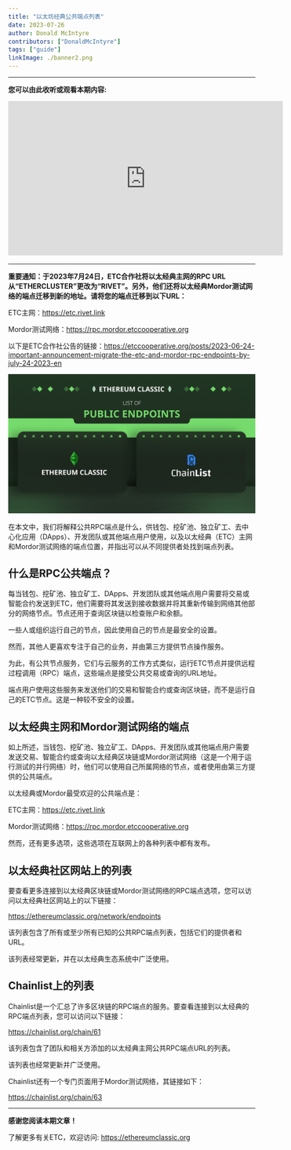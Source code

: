 ```yaml
---
title: "以太坊经典公共端点列表"
date: 2023-07-26
author: Donald McIntyre
contributors: ["DonaldMcIntyre"]
tags: ["guide"]
linkImage: ./banner2.png
---
```


---
**您可以由此收听或观看本期内容:**

<iframe width="560" height="315" src="https://www.youtube.com/embed/X0VzUhJCmvQ" title="YouTube video player" frameborder="0" allow="accelerometer; autoplay; clipboard-write; encrypted-media; gyroscope; picture-in-picture; web-share" allowfullscreen></iframe>

---

**重要通知：于2023年7月24日，ETC合作社将以太经典主网的RPC URL从“ETHERCLUSTER”更改为“RIVET”。另外，他们还将以太经典Mordor测试网络的端点迁移到新的地址。请将您的端点迁移到以下URL：**

ETC主网：https://etc.rivet.link

Mordor测试网络：https://rpc.mordor.etccooperative.org

以下是ETC合作社公告的链接：https://etccooperative.org/posts/2023-06-24-important-announcement-migrate-the-etc-and-mordor-rpc-endpoints-by-july-24-2023-en

![ETC RPC endpoints.](./banner.png)

在本文中，我们将解释公共RPC端点是什么，供钱包、挖矿池、独立矿工、去中心化应用（DApps）、开发团队或其他端点用户使用，以及以太经典（ETC）主网和Mordor测试网络的端点位置，并指出可以从不同提供者处找到端点列表。

## 什么是RPC公共端点？

每当钱包、挖矿池、独立矿工、DApps、开发团队或其他端点用户需要将交易或智能合约发送到ETC，他们需要将其发送到接收数据并将其重新传输到网络其他部分的网络节点。节点还用于查询区块链以检查账户和余额。

一些人或组织运行自己的节点，因此使用自己的节点是最安全的设置。

然而，其他人更喜欢专注于自己的业务，并由第三方提供节点操作服务。

为此，有公共节点服务，它们与云服务的工作方式类似，运行ETC节点并提供远程过程调用（RPC）端点，这些端点是接受公共交易或查询的URL地址。

端点用户使用这些服务来发送他们的交易和智能合约或查询区块链，而不是运行自己的ETC节点。这是一种较不安全的设置。

## 以太经典主网和Mordor测试网络的端点

如上所述，当钱包、挖矿池、独立矿工、DApps、开发团队或其他端点用户需要发送交易、智能合约或查询以太经典区块链或Mordor测试网络（这是一个用于运行测试的并行网络）时，他们可以使用自己所属网络的节点，或者使用由第三方提供的公共端点。

以太经典或Mordor最受欢迎的公共端点是：

ETC主网：https://etc.rivet.link

Mordor测试网络：https://rpc.mordor.etccooperative.org

然而，还有更多选项，这些选项在互联网上的各种列表中都有发布。

## 以太经典社区网站上的列表

要查看更多连接到以太经典区块链或Mordor测试网络的RPC端点选项，您可以访问以太经典社区网站上的以下链接：

https://ethereumclassic.org/network/endpoints

该列表包含了所有或至少所有已知的公共RPC端点列表，包括它们的提供者和URL。

该列表经常更新，并在以太经典生态系统中广泛使用。

## Chainlist上的列表

Chainlist是一个汇总了许多区块链的RPC端点的服务。要查看连接到以太经典的RPC端点列表，您可以访问以下链接：

https://chainlist.org/chain/61

该列表包含了团队和相关方添加的以太经典主网公共RPC端点URL的列表。

该列表也经常更新并广泛使用。

Chainlist还有一个专门页面用于Mordor测试网络，其链接如下：

https://chainlist.org/chain/63

---

**感谢您阅读本期文章！**

了解更多有关ETC，欢迎访问: https://ethereumclassic.org
